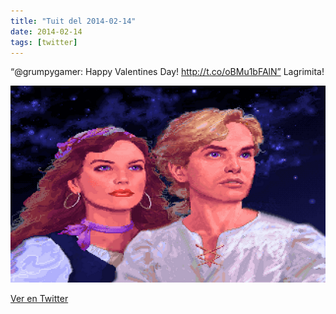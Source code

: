 ```yaml
---
title: "Tuit del 2014-02-14"
date: 2014-02-14
tags: [twitter]
---
```


“@grumpygamer: Happy Valentines Day! http://t.co/oBMu1bFAlN” Lagrimita!

![Imagen](/assets/images/434414632451985408-Bgc2bMBCAAIy9YI.png)

[Ver en Twitter](https://twitter.com/i/web/status/434414632451985408)
